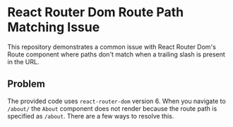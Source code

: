# React Router Dom Route Path Matching Issue
This repository demonstrates a common issue with React Router Dom's Route component where paths don't match when a trailing slash is present in the URL.

## Problem
The provided code uses `react-router-dom` version 6.  When you navigate to `/about/` the `About` component does not render because the route path is specified as `/about`.  There are a few ways to resolve this.